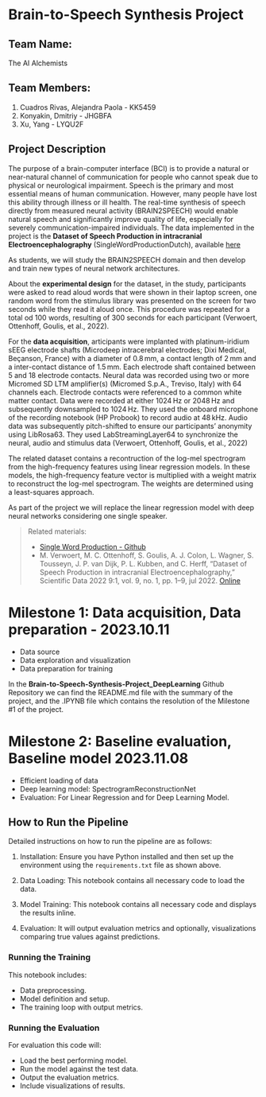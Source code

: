 # Brain-to-Speech Synthesis Project

## Team Name: 
  The AI Alchemists
## Team Members:
  1. Cuadros Rivas, Alejandra Paola - KK5459
  2. Konyakin, Dmitriy - JHGBFA
  3. Xu, Yang - LYQU2F

## Project Description
The purpose of a brain-computer interface (BCI) is to provide a natural or near-natural channel of communication for people who cannot speak due to physical or neurological impairment.
Speech is the primary and most essential means of human communication. However, many people have lost this ability through illness or ill health. The real-time synthesis of speech directly from measured neural activity (BRAIN2SPEECH) would enable natural speech and significantly improve quality of life, especially for severely communication-impaired individuals.
The data implemented in the project is the **Dataset of Speech Production in intracranial Electroencephalography** (SingleWordProductionDutch), available [here](https://osf.io/nrgx6/)

As students, we will study the BRAIN2SPEECH domain and then develop and train new types of neural network architectures.

About the **experimental design** for the dataset, in the study, participants were asked to read aloud words that were shown in their laptop screen, one random word from the stimulus library was presented on the screen for two seconds  while they read it aloud once. This procedure was repeated for a total od 100 words, resulting of 300 seconds for each participant (Verwoert, Ottenhoff, Goulis, et al., 2022).

For the **data acquisition**, articipants were implanted with platinum-iridium sEEG electrode shafts (Microdeep intracerebral electrodes; Dixi Medical, Beçanson, France) with a diameter of 0.8 mm, a contact length of 2 mm and a inter-contact distance of 1.5 mm. Each electrode shaft contained between 5 and 18 electrode contacts. Neural data was recorded using two or more Micromed SD LTM amplifier(s) (Micromed S.p.A., Treviso, Italy) with 64 channels each. Electrode contacts were referenced to a common white matter contact. Data were recorded at either 1024 Hz or 2048 Hz and subsequently downsampled to 1024 Hz. They used the onboard microphone of the recording notebook (HP Probook) to record audio at 48 kHz. Audio data was subsequently pitch-shifted to ensure our participants’ anonymity using LibRosa63. They used LabStreamingLayer64 to synchronize the neural, audio and stimulus data (Verwoert, Ottenhoff, Goulis, et al., 2022)

The related dataset contains a recontruction of the log-mel spectrogram from the high-frequency features using linear regression models. In these models, the high-frequency feature vector is multiplied with a weight matrix to reconstruct the log-mel spectrogram. The weights are determined using a least-squares approach.

As part of the project we will replace the linear regression model with deep neural networks considering one single speaker.

> Related materials:
> - [Single Word Production - Github](https://github.com/neuralinterfacinglab/SingleWordProductionDutch)
> - M. Verwoert, M. C. Ottenhoff, S. Goulis, A. J. Colon, L. Wagner, S. Tousseyn, J. P. van Dijk, P. L. Kubben, and C. Herff, “Dataset of Speech Production in intracranial Electroencephalography,” Scientific Data 2022 9:1, vol. 9, no. 1, pp. 1–9, jul 2022. [Online](https://www.nature.com/articles/s41597-022-01542-9)

# Milestone 1: Data acquisition, Data preparation - 2023.10.11

- Data source
- Data exploration and visualization 
- Data preparation for training

In the **Brain-to-Speech-Synthesis-Project_DeepLearning** Github Repository we can find the README.md file with the summary of the project, and the .IPYNB file which contains the resolution of the Milestone #1 of the project.

# Milestone 2: Baseline evaluation, Baseline model 2023.11.08
- Efficient loading of data
- Deep learning model: SpectrogramReconstructionNet
- Evaluation: For Linear Regression and for Deep Learning Model.

## How to Run the Pipeline
Detailed instructions on how to run the pipeline are as follows:

1. Installation:
 Ensure you have Python installed and then set up the environment using the `requirements.txt` file as shown above.
 
2. Data Loading:
 This notebook contains all necessary code to load the data.
 
3. Model Training:
This notebook contains all necessary code and displays the results inline.

4. Evaluation:
It will output evaluation metrics and optionally, visualizations comparing true values against predictions.

### Running the Training
This notebook includes:
- Data preprocessing.
- Model definition and setup.
- The training loop with output metrics.

### Running the Evaluation
For evaluation this code will:
- Load the best performing model.
- Run the model against the test data.
- Output the evaluation metrics.
- Include visualizations of results.

